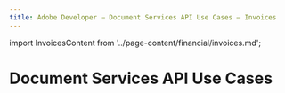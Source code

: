 ```yaml
---
title: Adobe Developer — Document Services API Use Cases — Invoices
---
```


import InvoicesContent from '../page-content/financial/invoices.md';


<Hero slots="heading" variant="fullwidth" theme="dark"  customLayout className="herobgImage"/>

# Document Services API Use Cases


<MenuWrapperComponent  slots="content"  repeat="1" theme="lightest"/>

<InvoicesContent />
